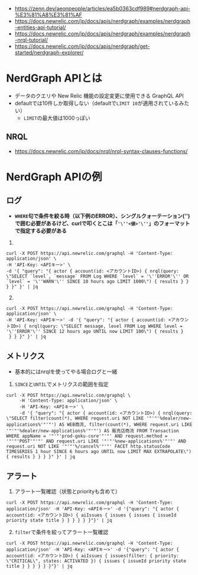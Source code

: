 - https://zenn.dev/aeonpeople/articles/ea5b0363cdf989#nerdgraph-api-%E3%81%A8%E3%81%AF
- https://docs.newrelic.com/jp/docs/apis/nerdgraph/examples/nerdgraph-entities-api-tutorial/
- https://docs.newrelic.com/jp/docs/apis/nerdgraph/examples/nerdgraph-nrql-tutorial/
- https://docs.newrelic.com/jp/docs/apis/nerdgraph/get-started/nerdgraph-explorer/

# NerdGraph APIとは
- データのクエリや New Relic 機能の設定変更に使用できる GraphQL API
- defaultでは10件しか取得しない（defaultで`LIMIT 10`が適用されているみたい）
  - `LIMIT`の最大値は1000っぽい

## NRQL
- https://docs.newrelic.com/jp/docs/nrql/nrql-syntax-clauses-functions/

# NerdGraph APIの例
## ログ
- **`WHERE`句で条件を絞る時（以下例のERROR）、シングルクォーテーション('')で囲む必要があるけど、curlで叩くとこは「`'\''<値>'\''`」のフォーマットで指定する必要がある**

1.  
```
curl -X POST https://api.newrelic.com/graphql -H 'Content-Type: application/json' \
-H 'API-Key: <APIキー>' \
-d '{ "query": "{ actor { account(id: <アカウントID>) { nrql(query: \"SELECT `level`, `message` FROM Log WHERE `level` = '\''ERROR'\'' OR `level` = '\''WARN'\'' SINCE 10 hours ago LIMIT 1000\") { results } } } }" }' | jq
```

2.   
```
curl -X POST https://api.newrelic.com/graphql -H 'Content-Type: application/json' \
-H 'API-Key: <APIキー>' -d '{ "query": "{ actor { account(id: <アカウントID>) { nrql(query: \"SELECT message, level FROM Log WHERE level = '\''ERROR'\'' SINCE 12 hours ago UNTIL now LIMIT 100\") { results }
 } } }" }' | jq
```

## メトリクス
- 基本的にはnrqlを使ってやる場合ログと一緒

1. `SINCE`と`UNTIL`でメトリクスの範囲を指定  
```
curl -X POST https://api.newrelic.com/graphql \
     -H 'Content-Type: application/json' \
     -H 'API-Key: <APIキー>' \
     -d '{ "query": "{ actor { account(id: <アカウントID>) { nrql(query: \"SELECT filter(count(*), WHERE request.uri NOT LIKE '"'"'%dealer/new-applications%'"'"') AS WEB商流, filter(count(*), WHERE request.uri LIKE '"'"'%dealer/new-applications%'"'"') AS 販売店商流 FROM Transaction WHERE appName = '"'"'prod-goku-core'"'"' AND request.method = '"'"'POST'"'"' AND request.uri LIKE '"'"'%new-applications%'"'"' AND request.uri NOT LIKE '"'"'%/cancel%'"'"' FACET http.statusCode TIMESERIES 1 hour SINCE 6 hours ago UNTIL now LIMIT MAX EXTRAPOLATE\") { results } } } }" }' | jq
```

## アラート
1. アラート一覧確認（状態とpriorityも含めて）  
```
curl -X POST https://api.newrelic.com/graphql -H 'Content-Type: application/json' -H 'API-Key: <APIキー>' -d '{"query": "{ actor { account(id: <アカウントID>) { aiIssues { issues { issues { issueId priority state title } } } } } }"}' | jq
```

2. `filter`で条件を絞ってアラート一覧確認  
```
curl -X POST https://api.newrelic.com/graphql -H 'Content-Type: application/json' -H 'API-Key: <APIキー>' -d '{"query": "{ actor { account(id: <アカウントID>) { aiIssues { issues(filter: { priority: \"CRITICAL\", states: ACTIVATED }) { issues { issueId priority state title } } } } } }"}' | jq
```
